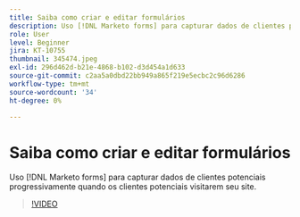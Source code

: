 ```yaml
---
title: Saiba como criar e editar formulários
description: Uso [!DNL Marketo forms] para capturar dados de clientes potenciais progressivamente quando os clientes potenciais visitarem seu site.
role: User
level: Beginner
jira: KT-10755
thumbnail: 345474.jpeg
exl-id: 296d462d-b21e-4868-b102-d3d454a1d633
source-git-commit: c2aa5a0dbd22bb949a865f219e5ecbc2c96d6286
workflow-type: tm+mt
source-wordcount: '34'
ht-degree: 0%

---
```


# Saiba como criar e editar formulários

Uso [!DNL Marketo forms] para capturar dados de clientes potenciais progressivamente quando os clientes potenciais visitarem seu site.

>[!VIDEO](https://video.tv.adobe.com/v/345474/?quality=12&learn=on)
